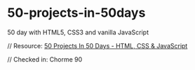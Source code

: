 # 50-projects-in-50days
 50 day with HTML5, CSS3 and vanilla JavaScript

// Resource: [50 Projects In 50 Days - HTML, CSS & JavaScript](https://www.udemy.com/course/50-projects-50-days/)

// Checked in: Chorme 90